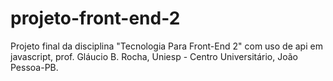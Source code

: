 # projeto-front-end-2
Projeto final da disciplina "Tecnologia Para Front-End 2"  com uso de api em javascript, prof. Gláucio B. Rocha, Uniesp - Centro Universitário, João Pessoa-PB.
